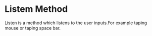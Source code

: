 # Listem Method 
Listen is a method which listens to the user inputs.For example taping mouse or taping space bar.
